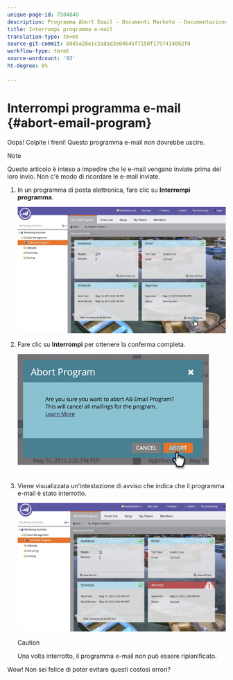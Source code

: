 ```yaml
---
unique-page-id: 7504840
description: Programma Abort Email - Documenti Marketo - Documentazione del prodotto
title: Interrompi programma e-mail
translation-type: tm+mt
source-git-commit: 8d45a28e1c2adad3e04645f7150f1757414092f0
workflow-type: tm+mt
source-wordcount: '93'
ht-degree: 0%

---
```



# Interrompi programma e-mail {#abort-email-program}

Oops! Colpite i freni! Questo programma e-mail non dovrebbe uscire.

>[!NOTE]
>
>Questo articolo è inteso a impedire che le e-mail vengano inviate prima del loro invio. Non c&#39;è modo di ricordare le e-mail inviate.

1. In un programma di posta elettronica, fare clic su **Interrompi programma**.

   ![](assets/dashboardleads.jpg)

1. Fare clic su **Interrompi** per ottenere la conferma completa.

   ![](assets/image2015-5-20-15-3a24-3a35.png)

1. Viene visualizzata un&#39;intestazione di avviso che indica che il programma e-mail è stato interrotto.

   ![](assets/dashboardleadchange2.jpg)

   >[!CAUTION]
   >
   >Una volta interrotto, il programma e-mail non può essere ripianificato.

Wow! Non sei felice di poter evitare questi costosi errori?

